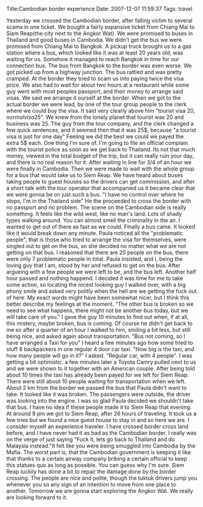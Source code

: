 Title:Cambodian border experience
Date: 2007-12-07 11:59:37
Tags: travel

Yesterday we crossed the Cambodian border, after falling victim to several
scams in one ticket. We bought a fairly expansive ticket from Chiang Mai to
Siam Reap(the city next to the Angkor Wat). We were promised to buses in
Thailand and good buses in Cambodia. We didn't get the bus we were promised
from Chiang Mai to Bangkok. A pickup truck brought us to a gas station where a
bus, which looked like it was at least 20 years old, was waiting for us.
Somehow it managed to reach Bangkok in time for our connection bus. The bus
from Bangkok to the border was even worse. We got picked up from a highway
junction. The bus rattled and was pretty cramped. At the border they tried to
scam us into paying twice the visa price. We also had to wait for about two
hours at a restaurant while some guy went with most peoples passport, and
their money to arrange said visas. We said we arrange it ourself at the
border. When we got to the actual border we were lead, by one of the tour
group people to the clerk where we could buy the visa. It said very clearly
above him "tourist visa 20$, normal visa 25$". We knew from the lonely planet
that tourist was 20 and business was 25. The guy from the tour company, and
the clerk changed a few quick sentences, and it seemed then that it was 25$,
because "a tourist visa is just for one day" Feeling we did the best we could
we payed the extra 5$ each. One thing I'm sure of. I'm going to file an
official complain with the tourist police as soon as we get back to Thailand.
Its not that much money, viewed in the total budget of the trip, but it can
really ruin your day, and there is no real reason for it. After waiting in
line for 3/4 of an hour we were finally in Cambodia. Then we were made to wait
with the whole group for a bus that would take us to Siem Reap. We have heard
about buses taking people to guest houses so the drivers can get commission,
and after a short talk with the tour operator that accompanied us it became
clear that we were gonna be on just such a bus. "I have no control over where
he stops, I'm in the Thailand side" He the proceeded to cross the border with
no passport and no problem. The scene on the Cambodian side is really
something. It feels like the wild west, like no man's land. Lots of shady
types walking around. You can almost smell the criminality in the air. I
wanted to get out of there as fast as we could. Finally a bus came. It looked
like it would break down any minute. Paula noticed all the "problematic
people", that is those who tried to arrange the visa for themselves, were
singled out to get on the bus, so she decided no matter what we are not
getting on that bus. I reasoned that there are 25 people on the bus, there
were only 7 problematic people in total. Paula insisted, and I, being the
loving guy that I am, stood by her and refused to get on the bus. After
argueing with a few people we were left to be, and the bus left. Another half
hour passed and nothing happend. I decided it was time for me to take some
action, so locating the nicest looking guy I walked over, with a big phony
smile and asked very politly when the hell are we getting the fuck out of
here. My exact words might have been somewhat nicer, but I think this better
describe my feelings at the moment. "The other bus is broken so we need to see
what happens, there might not be another bus today, but we will take care of
you." I gave the guy 10 minutes to find out when, if at all, this mistery,
maybe broken, bus is coming. Of course he didn't get back to me so after a
quarter of an hour I walked to him, smiling a bit less, but still being nice,
and asked again about transportation. "Bus not coming, so I have arranged a
Taxi for you" I heard a few minutes ago how some tried to stuff 8 backpackers
in one regular 4 door car taxi. "How big is the taxi, and how many people will
go in it?" I asked. "Regular car, with 4 people". I was getting a bit
optimistic. a few minutes later a Toyota Camry pulled next to us and we were
shown to it together with an American couple. After being told about 10 times
the taxi has already been payed for we left for Siem Reap. There were still
about 10 people waiting for transportation when we left. About 2 km from the
border we passed the bus that Paula didn't want to take. It looked like it was
broken. The passengers were outside, the driver was looking into the engine. I
was so glad Paula decided we shouldn't take that bus. I have no idea if these
people made it to Siem Reap that evening. At around 9 pm we got to Siem Reap,
after 26 hours of traveling. It took us a few tries but we found a nice guest
house to stay in and so here we are. I consider myself an experience traveler.
I have crossed border cross land before, and I have never had it as bad as the
Cambodian border. I really was on the verge of just saying "Fuck it, lets go
back to Thailand and do Malaysia instead."It felt like you were being smuggled
into Cambodia by the Mafia. The worst part is, that the Cambodian government
is keeping it like that thanks to a certain airway company bribing a certain
official to keep this statues quo as long as possible. You can guess why I'm
sure. Siem Reap luckily has done a bit to repair the damage done by the border
crossing. The people are nice and polite, though the tuktuk drivers jump you
whenever you so any sign of an intention to move from one place to another.
Tomorrow we are gonna start exploring the Angkor Wat. We really are looking
forward to it.

